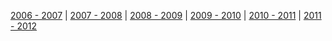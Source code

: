 [2006 - 2007](./history-2006)
|
[2007 - 2008](./history-2007)
|
[2008 - 2009](./history-2008)
|
[2009 - 2010](./history-2009)
|
[2010 - 2011](./history-2010)
|
[2011 - 2012](./history-2011)
